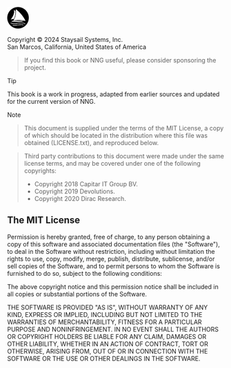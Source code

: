 <img class="right" height="50px" src="./img/staysail-bw-trans.svg">

Copyright &copy; 2024 Staysail Systems, Inc.\
San Marcos, California, United States of America

> If you find this book or NNG useful, please consider sponsoring
> the project.

> [!TIP]
> This book is a work in progress, adapted from earlier sources
> and updated for the current version of NNG.

> [!NOTE]
>
> > This document is supplied under the terms of the MIT License, a
> > copy of which should be located in the distribution where this
> > file was obtained (LICENSE.txt), and reproduced below.
>
> > Third party contributions to this document were made under the
> > same license terms, and may be covered under one of the following
> > copyrights:
> >
> > - Copyright 2018 Capitar IT Group BV.
> > - Copyright 2019 Devolutions.
> > - Copyright 2020 Dirac Research.

## The MIT License

Permission is hereby granted, free of charge, to any person obtaining a copy
of this software and associated documentation files (the "Software"),
to deal in the Software without restriction, including without limitation
the rights to use, copy, modify, merge, publish, distribute, sublicense,
and/or sell copies of the Software, and to permit persons to whom
the Software is furnished to do so, subject to the following conditions:

The above copyright notice and this permission notice shall be included
in all copies or substantial portions of the Software.

THE SOFTWARE IS PROVIDED "AS IS", WITHOUT WARRANTY OF ANY KIND, EXPRESS OR
IMPLIED, INCLUDING BUT NOT LIMITED TO THE WARRANTIES OF MERCHANTABILITY,
FITNESS FOR A PARTICULAR PURPOSE AND NONINFRINGEMENT. IN NO EVENT SHALL
THE AUTHORS OR COPYRIGHT HOLDERS BE LIABLE FOR ANY CLAIM, DAMAGES OR OTHER
LIABILITY, WHETHER IN AN ACTION OF CONTRACT, TORT OR OTHERWISE, ARISING
FROM, OUT OF OR IN CONNECTION WITH THE SOFTWARE OR THE USE OR OTHER DEALINGS
IN THE SOFTWARE.
